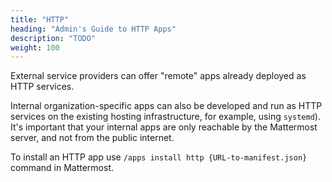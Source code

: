 ```yaml
---
title: "HTTP"
heading: "Admin's Guide to HTTP Apps"
description: "TODO"
weight: 100
---
```


External service providers can offer "remote" apps already deployed as HTTP
services.

Internal organization-specific apps can also be developed and run as HTTP
services on the existing hosting infrastructure, for example, using `systemd`).
It's important that your internal apps are only reachable by the Mattermost
server, and not from the public internet.

To install an HTTP app use `/apps install http {URL-to-manifest.json}` command in
Mattermost.
